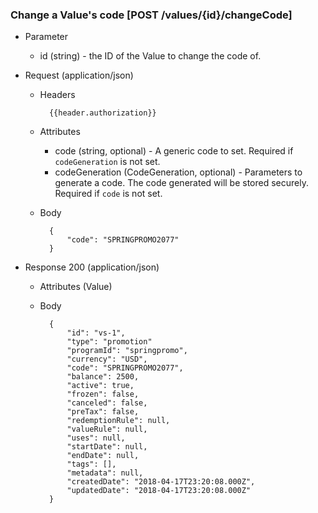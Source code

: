 ### Change a Value's code [POST /values/{id}/changeCode]

+ Parameter
    + id (string) - the ID of the Value to change the code of.

+ Request (application/json)
    + Headers
    
            {{header.authorization}}

    + Attributes
        + code (string, optional) - A generic code to set.  Required if `codeGeneration` is not set.
        + codeGeneration (CodeGeneration, optional) - Parameters to generate a code.  The code generated will be stored securely.  Required if `code` is not set.
        
    + Body
    
            {
                "code": "SPRINGPROMO2077"
            }

+ Response 200 (application/json)
    + Attributes (Value)

    + Body

            {
                "id": "vs-1",
                "type": "promotion"
                "programId": "springpromo",
                "currency": "USD",
                "code": "SPRINGPROMO2077",
                "balance": 2500,
                "active": true,
                "frozen": false,
                "canceled": false,
                "preTax": false,
                "redemptionRule": null,
                "valueRule": null,
                "uses": null,
                "startDate": null,
                "endDate": null,
                "tags": [],
                "metadata": null,
                "createdDate": "2018-04-17T23:20:08.000Z",
                "updatedDate": "2018-04-17T23:20:08.000Z"
            }
